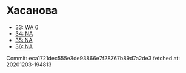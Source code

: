 # Хасанова
- [33: WA 6](33.md)
- [34: NA](34.md)
- [35: NA](35.md)
- [36: NA](36.md)

Commit: eca1721dec555e3de93866e7f28767b89d7a2de3
 fetched at: 20201203-194813
